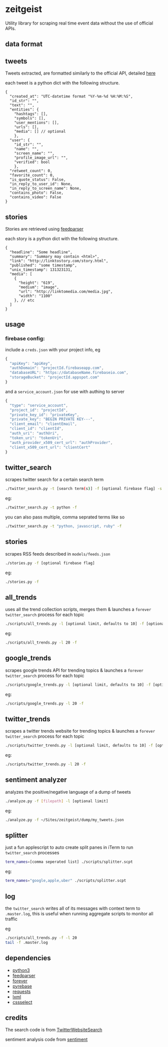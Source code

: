 # zeitgeist

Utility library for scraping real time event data without the use of official APIs.


## data format

## tweets

Tweets extracted, are formatted similarly to the official API, detailed [here](https://dev.twitter.com/overview/api/tweets)

each tweet is a python dict with the following structure.

```
{
  "created_at": "UTC-datetime format "%Y-%m-%d %H:%M:%S",
  "id_str": "",
  "text": "",
  "entities": {
    "hashtags": [],
    "symbols": [],
    "user_mentions": [],
    "urls": [],
    "media": [] // optional
    },
  "user": {
    "id_str": "",
    "name": "",
    "screen_name": "",
    "profile_image_url": "",
    "verified": bool
    },
  "retweet_count": 0,
  "favorite_count": 0,
  "is_quote_status": False,
  "in_reply_to_user_id": None,
  "in_reply_to_screen_name": None,
  "contains_photo": False,
  "contains_video": False
}
```

## stories

Stories are retrieved using [feedparser](https://pypi.python.org/pypi/feedparser)

each story is a python dict with the following structure.

```
{
  "headline": "Some headline",
  "summary": "Summary may contain <html>",
  "link": "http://linktostory.com/story.html",
  "published": "some timestamp",
  "unix_timestamp": 131323131, 
  "media": [
    {
      "height": "619",
      "medium": "image",
      "url": "http://linktomedia.com/media.jpg",
      "width": "1100"
    }, // etc
  ]
}
```

## usage

### firebase config:

include a `creds.json` with your project info, eg

```js
{
  "apiKey": "apiKey",
  "authDomain": "projectId.firebaseapp.com",
  "databaseURL": "https://databaseName.firebaseio.com",
  "storageBucket": "projectId.appspot.com"
}
```

and a `service_account.json` for use with authing to server

```js
{
  "type": "service_account",
  "project_id": "projectId",
  "private_key_id": "privateKey",
  "private_key": "BEGIN PRIVATE KEY---",
  "client_email": "clientEmail",
  "client_id": "clientId",
  "auth_uri": "authUri",
  "token_uri": "tokenUri",
  "auth_provider_x509_cert_url": "authProvider",
  "client_x509_cert_url": "clientCert"
}
```

## twitter\_search
scrapes twitter search for a certain search term

```bash
./twitter_search.py -t [search term(s)] -f [optional firebase flag] -s [optional silent flag]
```

eg:

```bash
./twitter_search.py -t python -f
```

you can also pass multiple, comma seprated terms like so

```bash
./twitter_search.py -t "python, javascript, ruby" -f
```

## stories

scrapes RSS feeds described in `models/feeds.json`

```bash
./stories.py -f [optional firebase flag]
```

eg:

```bash
./stories.py -f
```

## all\_trends

uses all the trend collection scripts, merges them & launches a `forever` `twitter_search` process for each topic

```bash
./scripts/all_trends.py -l [optional limit, defaults to 10] -f [optional firebase flag]
```

eg:

```bash
./scripts/all_trends.py -l 20 -f
```

## google\_trends

scrapes google trends API for trending topics & launches a `forever` `twitter_search` process for each topic

```bash
./scripts/google_trends.py -l [optional limit, defaults to 10] -f [optional firebase flag]
```

eg:

```bash
./scripts/google_trends.py -l 20 -f
```

## twitter\_trends

scrapes a twitter trends website for trending topics & launches a `forever` `twitter_search` process for each topic

```bash
./scripts/twitter_trends.py -l [optional limit, defaults to 10] -f [optional firebase flag]
```

eg:

```bash
./scripts/twitter_trends.py -l 20 -f
```

## sentiment analyzer

analyzes the positive/negative language of a dump of tweets

```bash
./analyze.py -f [filepath] -l [optional limit]
```

eg:

```bash
./analyze.py -f ~/Sites/zeitgeist/dump/my_tweets.json
```

## splitter

just a fun applescript to auto create split panes in iTerm to run `twitter_search` processes

```bash
term_names=[comma seperated list] ./scripts/splitter.scpt
```

eg:

```bash
term_names="google,apple,uber" ./scripts/splitter.scpt
```

## log

the `twitter_search` writes all of its messages with context term to `.master.log`,
this is useful when running aggregate scripts to monitor all traffic

eg

```bash
./scripts/all_trends.py -f -l 20
tail -f .master.log
```

## dependencies 

* [python3](http://docs.python.org/3/)
* [feedparser](https://pypi.python.org/pypi/feedparser)
* [forever](https://github.com/foreverjs/forever)
* [pyrebase](https://github.com/thisbejim/Pyrebase)
* [requests](http://docs.python-requests.org)
* [lxml](http://lxml.de/index.html)
* [cssselect](https://pythonhosted.org/cssselect/)

## credits

The search code is from [TwitterWebsiteSearch](https://github.com/dtuit/TwitterWebsiteSearch)

sentiment analysis code from [sentiment](https://github.com/pthrasher/sentiment)
